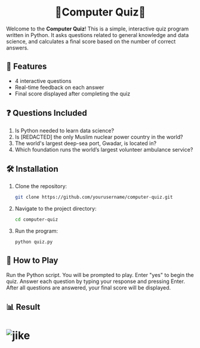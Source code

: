 

<h1 align="center">🚀Computer Quiz🚀</h1>

Welcome to the **Computer Quiz**! This is a simple, interactive quiz program written in Python. It asks questions related to general knowledge and data science, and calculates a final score based on the number of correct answers.

## 🌟 Features 
- 4 interactive questions
- Real-time feedback on each answer
- Final score displayed after completing the quiz

## ❓ Questions Included
1. Is Python needed to learn data science?
2. Is [REDACTED] the only Muslim nuclear power country in the world?
3. The world's largest deep-sea port, Gwadar, is located in?
4. Which foundation runs the world’s largest volunteer ambulance service?

## 🛠️ Installation

1. Clone the repository:
   ```bash
   git clone https://github.com/yourusername/computer-quiz.git

2. Navigate to the project directory:
   ```bash
   cd computer-quiz

3. Run the program:
   ```bash
   python quiz.py

## 👾 How to Play
Run the Python script.
You will be prompted to play. Enter "yes" to begin the quiz.
Answer each question by typing your response and pressing Enter.
After all questions are answered, your final score will be displayed.

## 📊 Result
# ![jike](https://github.com/user-attachments/assets/1b9c5d44-2294-4723-aaad-31dc13c31e37)
